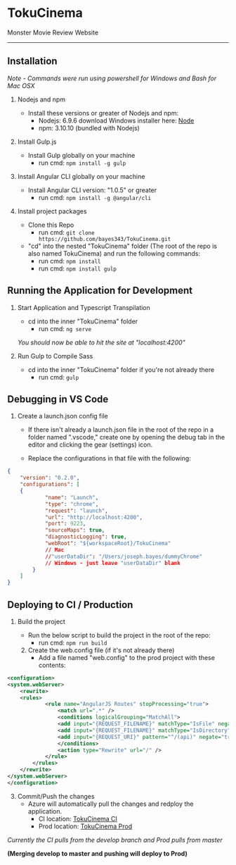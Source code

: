 # TokuCinema
Monster Movie Review Website  

---

## Installation
*Note - Commands were run using powershell for Windows and Bash for Mac OSX*

1. Nodejs and npm
    - Install these versions or greater of Nodejs and npm:  
        - Nodejs: 6.9.6   download Windows installer here: [Node](ttps://nodejs.org/en/download/) 
        - npm: 3.10.10 (bundled with Nodejs)

2. Install Gulp.js
    - Install Gulp globally on your machine  
        - run cmd: `npm install -g gulp`

3. Install Angular CLI globally on your machine
    - Install Angular CLI version: "1.0.5" or greater  
        - run cmd: `npm install -g @angular/cli`

4. Install project packages
    - Clone this Repo
        - run cmd: `git clone https://github.com/bayes343/TokuCinema.git`
    - "cd" into the nested "TokuCinema" folder (The root of the repo is also named TokuCinema) and run the following commands: 
        - run cmd: `npm install`  
        - run cmd: `npm install gulp`  


## Running the Application for Development
1. Start Application and Typescript Transpilation  
    - cd into the inner "TokuCinema" folder  
        - run cmd: `ng serve`  
    
    *You should now be able to hit the site at "localhost:4200"*
    
2. Run Gulp to Compile Sass
    - cd into the inner "TokuCinema" folder if you're not already there  
        - run cmd: `gulp`


## Debugging in VS Code
1. Create a launch.json config file
    - If there isn't already a launch.json file in the root of the repo in a folder named ".vscode," create one by opening the debug tab in the editor and clicking the gear (settings) icon.

    - Replace the configurations in that file with the following:
```json
{
    "version": "0.2.0",
    "configurations": [
    {
            "name": "Launch",
            "type": "chrome",
            "request": "launch",
            "url": "http://localhost:4200",
            "port": 9223,
            "sourceMaps": true,
            "diagnosticLogging": true,
            "webRoot": "${workspaceRoot}/TokuCinema"
            // Mac 
            //"userDataDir": "/Users/joseph.bayes/dummyChrome"
            // Windows - just leave "userDataDir" blank
        }
    ]
}
```

## Deploying to CI / Production
1. Build the project         
    - Run the below script to build the project in the root of the repo:
        - run cmd: `npm run build`
    
    2. Create the web.config file (if it's not       already there)  
        - Add a file named "web.config" to the prod project with these contents:
```xml
<configuration>
<system.webServer>
    <rewrite>
    <rules>
            <rule name="AngularJS Routes" stopProcessing="true">
                <match url=".*" />
                <conditions logicalGrouping="MatchAll">
                <add input="{REQUEST_FILENAME}" matchType="IsFile" negate="true" />
                <add input="{REQUEST_FILENAME}" matchType="IsDirectory" negate="true" />
                <add input="{REQUEST_URI}" pattern="^/(api)" negate="true" />
                </conditions>
                <action type="Rewrite" url="/" />
            </rule>
        </rules>
    </rewrite>
</system.webServer>
</configuration>
```
    
3. Commit/Push the changes
    - Azure will automatically pull the changes and redploy the application. 
        - CI location:  [TokuCinema CI](http://tokuCinema-ci.azurewebsites.net/)
        - Prod location:  [TokuCinema Prod](http://tokuCinema.azurewebsites.net/)  

*Currently the CI pulls from the develop branch and Prod pulls from master*  

**(Merging develop to master and pushing will deploy to Prod)**